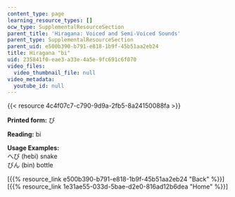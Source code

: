 ```yaml
---
content_type: page
learning_resource_types: []
ocw_type: SupplementalResourceSection
parent_title: 'Hiragana: Voiced and Semi-Voiced Sounds'
parent_type: SupplementalResourceSection
parent_uid: e500b390-b791-e818-1b9f-45b51aa2eb24
title: Hiragana "bi"
uid: 235841f0-eae3-a33e-4a5e-9fc691c6f070
video_files:
  video_thumbnail_file: null
video_metadata:
  youtube_id: null
---
```


{{< resource 4c4f07c7-c790-9d9a-2fb5-8a24150088fa >}}

**Printed form:** び

**Reading:** bi

**Usage Examples:**  
へび (hebi) snake  
びん (bin) bottle

  
\[{{% resource_link e500b390-b791-e818-1b9f-45b51aa2eb24 "Back" %}}\]  
\[{{% resource_link 1e31ae55-033d-5bae-d2e0-816ad12b6dea "Home" %}}\]